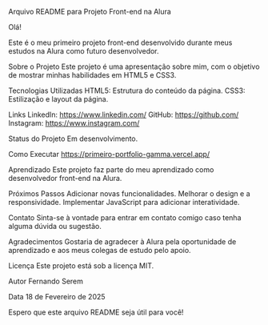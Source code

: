 Arquivo README para Projeto Front-end na Alura

Olá!

Este é o meu primeiro projeto front-end desenvolvido durante meus estudos na Alura como futuro desenvolvedor.

Sobre o Projeto
Este projeto é uma apresentação sobre mim, com o objetivo de mostrar minhas habilidades em HTML5 e CSS3.

Tecnologias Utilizadas
HTML5: Estrutura do conteúdo da página.
CSS3: Estilização e layout da página.

Links
LinkedIn: https://www.linkedin.com/
GitHub: https://github.com/
Instagram: https://www.instagram.com/

Status do Projeto
Em desenvolvimento.

Como Executar
https://primeiro-portfolio-gamma.vercel.app/

Aprendizado
Este projeto faz parte do meu aprendizado como desenvolvedor front-end na Alura.

Próximos Passos
Adicionar novas funcionalidades.
Melhorar o design e a responsividade.
Implementar JavaScript para adicionar interatividade.

Contato
Sinta-se à vontade para entrar em contato comigo caso tenha alguma dúvida ou sugestão.

Agradecimentos
Gostaria de agradecer à Alura pela oportunidade de aprendizado e aos meus colegas de estudo pelo apoio.

Licença
Este projeto está sob a licença MIT.

Autor
Fernando Serem

Data
18 de Fevereiro de 2025

Espero que este arquivo README seja útil para você!
